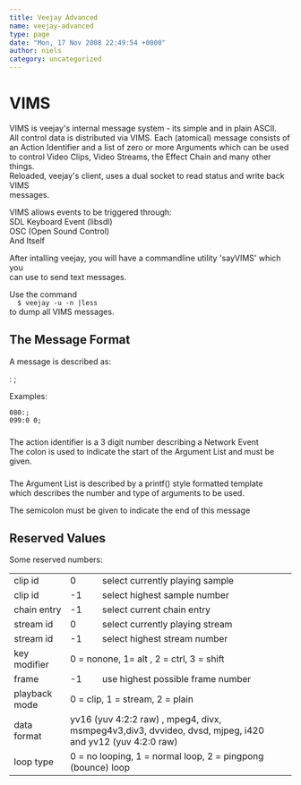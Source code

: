```yaml
---
title: Veejay Advanced
name: veejay-advanced
type: page
date: "Mon, 17 Nov 2008 22:49:54 +0000"
author: niels
category: uncategorized
---
```

# VIMS  


VIMS is veejay's internal message system - its simple and in plain ASCII.  
All control data is distributed via VIMS. Each (atomical) message consists of an Action Identifier and a list of zero or more Arguments which can be used to control Video Clips, Video Streams, the Effect Chain and many other things.  
Reloaded, veejay's client, uses a dual socket to read status and write back VIMS  
messages.  

VIMS allows events to be triggered through:  
SDL Keyboard Event (libsdl)  
OSC (Open Sound Control)  
And Itself  


After intalling veejay, you will have a commandline utility 'sayVIMS' which you  
can use to send text messages.  


Use the command  
`  
$ veejay -u -n |less  
`  
to dump all VIMS messages.  


## The Message Format  

A message is described as:  

<Action Identifier> : <Argument List> ;  

Examples:  


    080:;  
    099:0 0;  


### <Action Identifier>  
The action identifier is a 3 digit number describing a Network Event  
The colon is used to indicate the start of the Argument List and must be given.  


### <Argument List>  
The Argument List is described by a printf() style formatted template  
which describes the number and type of arguments to be used.  

The semicolon must be given to indicate the end of this message  


## Reserved Values  
Some reserved numbers:  


<table><tr><td>clip id</td><td>0</td><td>select currently playing sample</td></tr><tr><td>clip id</td><td>-1</td><td>select highest sample number</td></tr><tr><td>chain entry</td><td>-1</td><td>select current chain entry</td></tr><tr><td>stream id</td><td>0</td><td>select currently playing stream</td></tr><tr><td>stream id</td><td>-1</td><td>select highest stream number</td></tr><tr><td>key modifier</td><td colspan="2">0 = nonone, 1= alt , 2 = ctrl, 3 = shift</td><td></td></tr><tr><td>frame</td><td>-1</td><td>use highest possible frame number</td></tr><tr><td>playback mode</td><td colspan="2">0 = clip, 1 = stream, 2 = plain</td><td></td></tr><tr><td>data format</td><td colspan="2">yv16 (yuv 4:2:2 raw) , mpeg4, divx, msmpeg4v3,div3, dvvideo, dvsd, mjpeg, i420 and yv12 (yuv 4:2:0 raw)</td><td></td></tr><tr><td>loop type</td><td colspan="2">0 = no looping, 1 = normal loop, 2 = pingpong (bounce) loop</td><td></td></tr></table>